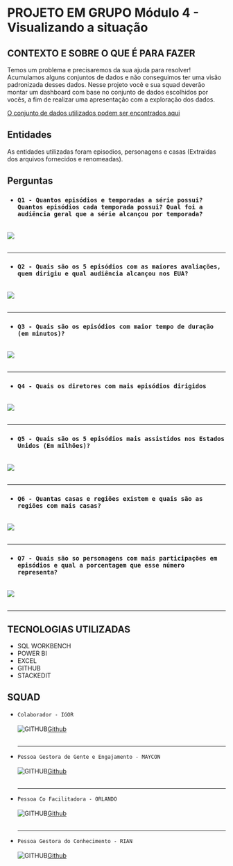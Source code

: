 # PROJETO EM GRUPO Módulo 4 - Visualizando a situação

## CONTEXTO E SOBRE O QUE É PARA FAZER

Temos um problema e precisaremos da sua ajuda para resolver! Acumulamos alguns conjuntos de dados e não conseguimos ter uma visão padronizada desses dados.
Nesse projeto você e sua squad deverão montar um dashboard com base no conjunto de dados escolhidos por vocês, a fim de realizar uma apresentação com a exploração dos dados.

[O conjunto de dados utilizados podem ser encontrados aqui](https://drive.google.com/drive/folders/1vWOXld-1rxQsFj0_QhtEpaAvD0Fbwefx)

## Entidades

As entidades utilizadas foram episodios, personagens e casas (Extraidas dos arquivos fornecidos e renomeadas).

## Perguntas

- ### ```` Q1 - Quantos episódios e temporadas a série possui? Quantos episódios cada temporada possui? Qual foi a audiência geral que a série alcançou por temporada? ````

<br>
<img src="./GOTscripts/Consultas/Q1.png"><br><br><hr>

- ### ```` Q2 - Quais são os 5 episódios com as maiores avaliações, quem dirigiu e qual audiência alcançou nos EUA? ````

<br>
<img src="./GOTscripts/Consultas/Q2.png"><br><br><hr>

- ### ````Q3 - Quais são os episódios com maior tempo de duração (em minutos)?````

<br>
<img src="./GOTscripts/Consultas/Q3.png"><br><br><hr>

- ### ````Q4 - Quais os diretores com mais episódios dirigidos````

<br>
<img src="./GOTscripts/Consultas/Q4.png"><br><br><hr>

- ### ````Q5 - Quais são os 5 episódios mais assistidos nos Estados Unidos (Em milhões)?````

<br>
<img src="./GOTscripts/Consultas/Q5.png"><br><br><hr>

- ### ````Q6 - Quantas casas e regiões existem e quais são as regiões com mais casas?````

<br>
<img src="./GOTscripts/Consultas/Q6.png"><br><br><hr>

- ### ````Q7 - Quais são so personagens com mais participações em episódios e qual a porcentagem que esse número representa?````

<br>
<img src="./GOTscripts/Consultas/Q7.png"><br><br><hr>

## TECNOLOGIAS UTILIZADAS

- SQL WORKBENCH
- POWER BI
- EXCEL
- GITHUB
- STACKEDIT

## SQUAD

- `Colaborador - IGOR`<br><br>
  ![GITHUB](https://img.icons8.com/ios-filled/1x/github.png)[Github](LINK)<br><br><hr>
- `Pessoa Gestora de Gente e Engajamento - MAYCON`<br><br>
![GITHUB](https://img.icons8.com/ios-filled/1x/github.png)[Github](LINK)<br><br><hr>
- `Pessoa Co Facilitadora - ORLANDO`<br><br>
![GITHUB](https://img.icons8.com/ios-filled/1x/github.png)[Github](LINK)<br><br><hr>
- `Pessoa Gestora do Conhecimento - RIAN`<br><br>
![GITHUB](https://img.icons8.com/ios-filled/1x/github.png)[Github](LINK)
